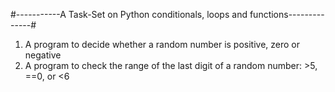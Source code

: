 #-----------A Task-Set on Python conditionals, loops and functions--------------#

1. A program to decide whether a random number is positive, zero or negative
2. A program to check the range of the last digit of a random number: >5, ==0, or <6
